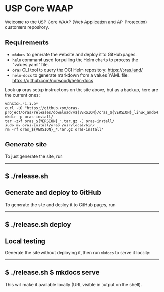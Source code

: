 # USP Core WAAP

Welcome to the USP Core WAAP (Web Application and API Protection) customers repository.

## Requirements

- `mkdocs` to generate the website and deploy it to GitHub pages.
- `helm` command used for pulling the Helm charts to process the "values.yaml" file.
- `oras` CLI tool to query the OCI Helm repository: https://oras.land/
- `helm-docs` to generate markdown from a values YAML file: https://github.com/norwoodj/helm-docs

Look up oras setup instructions on the site above, but as a backup, here are the current ones:

```
VERSION="1.1.0"
curl -LO "https://github.com/oras-project/oras/releases/download/v${VERSION}/oras_${VERSION}_linux_amd64.tar.gz"
mkdir -p oras-install/
tar -zxf oras_${VERSION}_*.tar.gz -C oras-install/
sudo mv oras-install/oras /usr/local/bin/
rm -rf oras_${VERSION}_*.tar.gz oras-install/
```

## Generate site

To just generate the site, run

----
$ ./release.sh
----

## Generate and deploy to GitHub

To generate the site and deploy it to GitHub pages, run

----
$ ./release.sh deploy
----

## Local testing

Generate the site without deploying it, then run `mkdocs` to serve it locally:

----
$ ./release.sh
$ mkdocs serve
----

This will make it available locally (URL visible in output on the shell).

